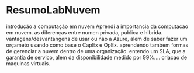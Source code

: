 # ResumoLabNuvem
introdução a computação em nuvem
Aprendi a importancia da computacao em nuvem.
as diferenças entre numen privada, publica e hibrida.
vantagens/desvantangens de usar ou nâo a Azure, alem de saber fazer um orçameto usando como base o CapEx e OpEx.
aprendendo tambem formas de gerenciar a nuvem dentro de uma organização.
entendo um SLA, que a garantia de servico, alem da disponibilidade medido por 99%....
criacao de maquinas virtuais.
